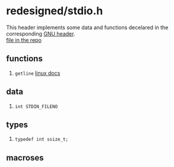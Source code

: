 # redesigned/stdio.h  
  
This header implements some data and functions decelared in the corresponding 
[GNU header](https://pubs.opengroup.org/onlinepubs/7908799/xsh/string.h.html).  
[file in the repo](../../include/wlac4/redesigned/string.h)  
  
  
## functions 
  
 1.  ``getline``  [linux docs](https://linux.die.net/man/3/getline)  
  
  
## data  
  
 1. ``int STDIN_FILENO``  
   
  
## types  
  
 1.  ``typedef int ssize_t;``  
  
  
## macroses  
  
    